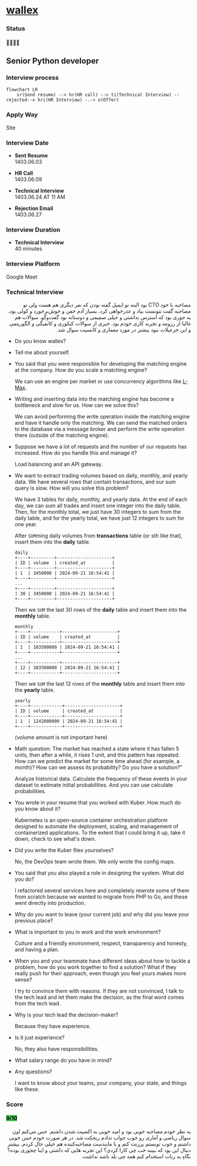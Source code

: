 
# [wallex](https://wallex.ir/)

### Status
#### 📜📞🔧❌
## Senior Python developer
### Interview process
```mermaid
flowchart LR
    sr(Send resume) --> hr(HR call) --> ti(Technical Interview) --rejected--x hri(HR Interview) -.-> o(Offer)
```
### Apply Way
Site

### Interview Date

- **Sent Resume** <br /> 1403.06.03

- **HR Call**<br /> 1403.06.09

- **Technical Interview** <br> 1403.06.24 AT 11 AM

- **Rejection Email** <br /> 1403.06.27

### Interview Duration
- **Technical Interview** <br> 40 minutes

### Interview Platform
Google Meet

### Technical Interview

<p dir="rtl">
مصاحبه با خود CTO بود البته تو ایمیل گفته بودن که نفر دیگری هم هست ولی تو مصاحبه گفت نتونست بیاد و عذرخواهی کرد. بسیار آدم خفن و خوش‌برخورد و کولی بود. یه جوری بود که استرس نداشتی و خیلی صمیمی و دوستانه بود گفت‌وگو. سوالات هم غالبا از رزومه و تجربه کاری خودم بود. خبری از سوالات کنکوری و کانفیگی و الگوریتمی و این خزعبلات نبود بیشتر در مورد معماری و کانسپت سوال شد.
</p>

- Do you know wallex?

- Tell me about yourself.

- You said that you were responsible for developing the matching engine at the company. How do you scale a matching engine?

    We can use an engine per market or use concurrency algorithms like [L-Max](https://lmax-exchange.github.io/disruptor/disruptor.html).

- Writing and inserting data into the matching engine has become a bottleneck and slow for us. How can we solve this?

    We can avoid performing the write operation inside the matching engine and have it handle only the matching. We can send the matched orders to the database via a message broker and perform the write operation there (outside of the matching engine).

- Suppose we have a lot of requests and the number of our requests has increased. How do you handle this and manage it?

    Load balancing and an API gateway.

- We want to extract trading volumes based on daily, monthly, and yearly data. We have several rows that contain transactions, and our sum query is slow. How will you solve this problem?

    We have 3 tables for daily, monthly, and yearly data. At the end of each day, we can sum all trades and insert one integer into the daily table. Then, for the monthly total, we just have 30 integers to sum from the daily table, and for the yearly total, we have just 12 integers to sum for one year.

    After `SUM`ming daily volumes from **transactions** table (or sth like that), insert them into the **daily** table.
    ```
    daily
    +----+---------+---------------------+
    | ID | volume  | created_at          |
    +----+---------+---------------------+
    | 1  | 3450000 | 2024-09-21 16:54:41 |
    +----+---------+---------------------+
    ...
    +----+---------+---------------------+
    | 30 | 3450000 | 2024-09-21 16:54:41 |
    +----+---------+---------------------+
    ```

    Then we `SUM` the last 30 rows of the **daily** table and insert them into the **monthly** table.
    ```
    monthly
    +----+-----------+---------------------+
    | ID | volume    | created_at          |
    +----+-----------+---------------------+
    | 1  | 103500000 | 2024-09-21 16:54:41 |
    +----+-----------+---------------------+
    ...
    +----+-----------+---------------------+
    | 12 | 103500000 | 2024-09-21 16:54:41 |
    +----+-----------+---------------------+
    ```

    Then we `SUM` the last 12 rows of the **monthly** table and insert them into the **yearly** table.
    ```
    yearly
    +----+------------+---------------------+
    | ID | volume     | created_at          |
    +----+------------+---------------------+
    | 1  | 1242000000 | 2024-09-21 16:54:41 |
    +----+------------+---------------------+
    ```
    (volume amount is not important here)

- Math question: The market has reached a state where it has fallen 5 units, then after a while, it rises 1 unit, and this pattern has repeated. How can we predict the market for some time ahead (for example, a month)? How can we assess its probability? Do you have a solution?"

    Analyze historical data. Calculate the frequency of these events in your dataset to estimate initial probabilities.
    And you can use calculate probabilities.

- You wrote in your resume that you worked with Kuber. How much do you know about it?

    Kubernetes is an open-source container orchestration platform designed to automate the deployment, scaling, and management of containerized applications.
    To the extent that I could bring it up, take it down, check to see what's down.

-  Did you write the Kuber files yourselves?

    No, the DevOps team wrote them. We only wrote the config maps.

- You said that you also played a role in designing the system. What did you do?

    I refactored several services here and completely rewrote some of them from scratch because we wanted to migrate from PHP to Go, and these went directly into production.

- Why do you want to leave (your current job) and why did you leave your previous place?

- What is important to you in work and the work environment?

    Culture and a friendly environment, respect, transparency and honesty, and having a plan.

- When you and your teammate have different ideas about how to tackle a problem, how do you work together to find a solution? What if they really push for their approach, even though you feel yours makes more sense?

    I try to convince them with reasons. If they are not convinced, I talk to the tech lead and let them make the decision, as the final word comes from the tech lead.

- Why is your tech lead the decision-maker?

    Because they have experience.

- Is it just experience?

    No, they also have responsibilities.

- What salary range do you have in mind?

- Any questions?

  I want to know about your teams, your company, your state, and things like these.

### Score
<h4><mark style="background-color:#54ca56">9/10</mark></h4>

<p dir="rtl">
به نظر خودم مصاحبه خوبی بود و امید خوبی به اکسپت شدن داشتم. حس می‌کنم اون سوال ریاضی و آماری رو خوب جواب ندادم ریجکت شد. در هر صورت خودم حس خوبی داشتم و خوب تونستم پرزنت کنم و با مایندست مصاحبه‌کننده هم خیلی حال کردم. بیشتر دنبال این بود که ببینه خب چی کارا کردی؟ این تجربه هایی که داشتی و اینا چجوری بوده؟ نگاهِ یه ربات استخدام کنم همه چی بلد باشه نداشت.
</p>
